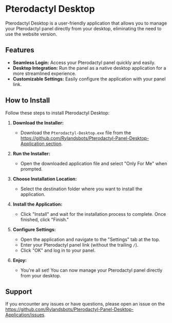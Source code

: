 

# Pterodactyl Desktop

Pterodactyl Desktop is a user-friendly application that allows you to manage your Pterodactyl panel directly from your desktop, eliminating the need to use the website version.

## Features

- **Seamless Login:** Access your Pterodactyl panel quickly and easily.
- **Desktop Integration:** Run the panel as a native desktop application for a more streamlined experience.
- **Customizable Settings:** Easily configure the application with your panel link.

## How to Install

Follow these steps to install Pterodactyl Desktop:

1. **Download the Installer:**
   - Download the `Pterodactyl-Desktop.exe` file from the [https://github.com/Rylandsbots/Pterodactyl-Panel-Desktop-Application section](https://drive.google.com/file/d/1CMo1N0CYQta2o_2cRpOuX6hS4ZXXKZQx/view?usp=sharing).

2. **Run the Installer:**
   - Open the downloaded application file and select "Only For Me" when prompted.

3. **Choose Installation Location:**
   - Select the destination folder where you want to install the application.

4. **Install the Application:**
   - Click "Install" and wait for the installation process to complete. Once finished, click "Finish."

5. **Configure Settings:**
   - Open the application and navigate to the "Settings" tab at the top.
   - Enter your Pterodactyl panel link (without the trailing `/`).
   - Click "OK" and log in to your panel.

6. **Enjoy:**
   - You're all set! You can now manage your Pterodactyl panel directly from your desktop.

## Support

If you encounter any issues or have questions, please open an issue on the https://github.com/Rylandsbots/Pterodactyl-Panel-Desktop-Application/issues.


